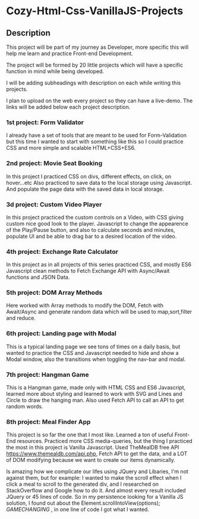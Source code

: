 ﻿# Cozy-Html-Css-VanillaJS-Projects
## Description
This project will be part of my journey as Developer, more specific this will help me learn and practice Front-end Development.

The project will be formed by 20 little projects which will have a specific function in mind while being developed. 

I will be adding subheadings with description on each while writing this projects.

I plan to upload on the web every project so they can have a live-demo. The links will be added below each project description.

### 1st project: Form Validator
I already have a set of tools that are meant to be used for Form-Validation but this time I wanted to start with something like this so I could practice CSS and more simple and scalable HTML+CSS+ES6.
### 2nd project: Movie Seat Booking
In this project I practiced CSS on divs, different effects, on click, on hover...etc
Also practiced to save data to the local storage using Javascript.
And populate the page data with the saved data in local storage.
### 3d project: Custom Video Player
In this project practiced the custom controls on a Video, with CSS giving custom nice good look to the player.
Javascript to change the appearence of the Play/Pause button, and also to calculate seconds and minutes, populate UI and be able to drag bar to a desired location of the video.
### 4th project: Exchange Rate Calculator
In this project as in all projects of this series practiced CSS, and mostly ES6 Javascript clean methods to Fetch Exchange API with Async/Await functions and JSON Data.
### 5th project: DOM Array Methods
Here worked with Array methods to modify the DOM, Fetch with Await/Async and generate random data which will be used to map,sort,filter and reduce.
### 6th project: Landing page with Modal
This is a typical landing page we see tons of times on a daily basis, but wanted to practice the CSS and Javascript needed to hide and show a Modal window, also the transitions when toggling the nav-bar and modal. 
### 7th project: Hangman Game
This is a Hangman game, made only with HTML CSS and ES6 Javascript, learned more about styling and learned to work with SVG and Lines and Circle to draw the hanging man. Also used Fetch API to call an API to get random words. 
### 8th project: Meal Finder App
This project is so far the one that I most like. Learned a ton of useful Front-End resources. Practiced more CSS media-queries, but the thing I practiced the most in this project is Vanilla Javascript. 
Used TheMealDB free API https://www.themealdb.com/api.php, Fetch API to get the data, and a LOT of DOM modifying because we want to create our items dynamically.

Is amazing how we complicate our lifes using JQuery and Libaries, I'm not against them, but for example: I wanted to make the scroll effect when I click a meal to scroll to the generated div, and I researched on StackOverflow and Google how to do it. And almost every result included JQuery or 45 lines of code. So in my persistence looking for a Vanilla JS solution, I found out about the Element.scrollIntoView(options); _GAMECHANGING_ , in one line of code I got what I wanted. 
